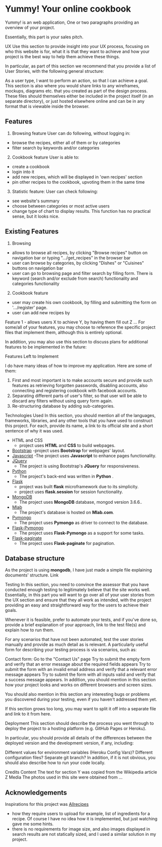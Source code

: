 # Yummy! Your online cookbook

Yummy! is an web application, 
One or two paragraphs providing an overview of your project.

Essentially, this part is your sales pitch.

UX
Use this section to provide insight into your UX process, focusing on who this website is for, what it is that they want to achieve and how your project is the best way to help them achieve these things.

In particular, as part of this section we recommend that you provide a list of User Stories, with the following general structure:

As a user type, I want to perform an action, so that I can achieve a goal.
This section is also where you would share links to any wireframes, mockups, diagrams etc. that you created as part of the design process. These files should themselves either be included in the project itself (in an separate directory), or just hosted elsewhere online and can be in any format that is viewable inside the browser.

## Features

1. Browsing feature
User can do following, without logging in:
- browse the recipes, either all of them or by categories
- filter search by keywords and/or categories

2. Cookbook feature
User is able to:
- create a cookbook
- login into it
- add new recipes, which will be displayed in 'own recipes' section
- pin other recipes to the cookbook, upvoting them in the same time


3. Statistic feature:
User can check following:
- see website's summary
- choose between categories or most active users
- change type of chart to display results. This function has no practical sense, but it looks nice.


## Existing Features

1. Browsing
- allows to browse all recipes, by clicking "Browse recipes" button on navigation bar or typing ".../get_recipes" in the browser bar
- user can browse by categories, by clicking "Dishes" or "Cuisines" buttons on navigation bar
- user can go to browsing page and filter search by filling form. There is keyword (search and/or exclude from search) functionality and categories functionality

2. Cookbook feature
- user may create his own cookbook, by filling and submitting the form on '.../register' page. 
- user can add new recipes by


Feature 1 - allows users X to achieve Y, by having them fill out Z
...
For some/all of your features, you may choose to reference the specific project files that implement them, although this is entirely optional.

In addition, you may also use this section to discuss plans for additional features to be implemented in the future:

Features Left to Implement

I do have many ideas of how to improve my application. Here are some of them:

1. First and most important is to make accounts secure and provide such features as retrieving forgotten passwords, disabling accounts, also connecting and registering cookbook with facebook accounts.
3. Separating different parts of user's filter, so that user will be able to discard any filters without using query form again.
4. Re-structuring database by adding sub-categories.


Technologies Used
In this section, you should mention all of the languages, frameworks, libraries, and any other tools that you have used to construct this project. For each, provide its name, a link to its official site and a short sentence of why it was used.

- HTML and CSS
    - project uses **HTML** and **CSS** to build webpages.
-  [Bootstrap](https://getbootstrap.com/)
    -project uses **Bootstrap** for webpages' layout.
- [Javascript](https://www.javascript.com/) 
    -The project uses **Javascript** to enhance pages functionality.
- [JQuery](https://jquery.com)
    - The project is using Bootstrap's **JQuery** for responsiveness.
- [Python](https://www.python.org/)
    - The project's back-end was written in **Python** .
- [Flask](http://flask.pocoo.org/)
    - project was built **flask** microframework due to its simplicity.
    - project uses **flask.session** for session functionality. 
- [MongoDB](https://www.mongodb.com/)
    - The project uses **MongoDB** database, mongod version 3.6.6..
- [Mlab](https://mlab.com/)
    - The project's database is hosted on **Mlab.com**.
- [Pymongo](https://pypi.org/project/pymongo/)
    - The project uses **Pymongo** as driver to connect to the database.
- [Flask-Pymongo](https://pypi.org/project/Flask-PyMongo/)
    - The project uses  **Flask-Pymongo** as a support for some tasks.
- [Flask-paginate](https://pythonhosted.org/Flask-paginate/)
    - The project uses **Flask-paginate** for pagination.

## Database structure

As the project is using **mongodb**, I have just made a simple file explaining documents' structure. Link

Testing
In this section, you need to convince the assessor that you have conducted enough testing to legitimately believe that the site works well. Essentially, in this part you will want to go over all of your user stories from the UX section and ensure that they all work as intended, with the project providing an easy and straightforward way for the users to achieve their goals.

Whenever it is feasible, prefer to automate your tests, and if you've done so, provide a brief explanation of your approach, link to the test file(s) and explain how to run them.

For any scenarios that have not been automated, test the user stories manually and provide as much detail as is relevant. A particularly useful form for describing your testing process is via scenarios, such as:

Contact form:
Go to the "Contact Us" page
Try to submit the empty form and verify that an error message about the required fields appears
Try to submit the form with an invalid email address and verify that a relevant error message appears
Try to submit the form with all inputs valid and verify that a success message appears.
In addition, you should mention in this section how your project looks and works on different browsers and screen sizes.

You should also mention in this section any interesting bugs or problems you discovered during your testing, even if you haven't addressed them yet.

If this section grows too long, you may want to split it off into a separate file and link to it from here.

Deployment
This section should describe the process you went through to deploy the project to a hosting platform (e.g. GitHub Pages or Heroku).

In particular, you should provide all details of the differences between the deployed version and the development version, if any, including:

Different values for environment variables (Heroku Config Vars)?
Different configuration files?
Separate git branch?
In addition, if it is not obvious, you should also describe how to run your code locally.

Credits
Content
The text for section Y was copied from the Wikipedia article Z
Media
The photos used in this site were obtained from ...

## Acknowledgements

Inspirations for this project was [Allrecipes](http://allrecipes.co.uk/)
- how they require users to upload for example, list of ingredients for a recipe. Of course I have no idea how it is implemented, but just watching gave me some hints.
- there is no requirements for image size, and also images displayed in search results are not statically sized, and I used a similar solution in my project.
